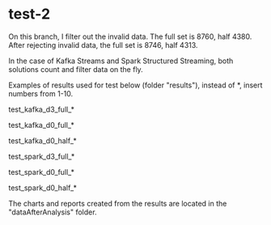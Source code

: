 # test-2

On this branch, I filter out the invalid data.
The full set is 8760, half 4380. After rejecting invalid data, the full set is 8746, half 4313.

In the case of Kafka Streams and Spark Structured Streaming, both solutions count and filter data on the fly.

Examples of results used for test below (folder "results"), instead of *, insert numbers from 1-10.

test_kafka_d3_full_*

test_kafka_d0_full_*

test_kafka_d0_half_*

test_spark_d3_full_*

test_spark_d0_full_*

test_spark_d0_half_*

The charts and reports created from the results are located in the "dataAfterAnalysis" folder.